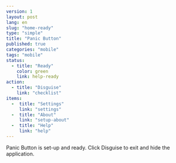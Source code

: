 ```yaml
---
version: 1
layout: post
lang: en
slug: "home-ready"
type: "simple"
title: "Panic Button"
published: true
categories: "mobile"
tags: "mobile"
status:
  - title: "Ready"
    color: green
    link: help-ready
action:
  - title: "Disguise"
    link: "checklist"
items:
  -  title: "Settings"
     link: "settings"
  -  title: "About"
     link: "setup-about"
  -  title: "Help"
     link: "help"
---
```


Panic Button is set-up and ready. Click Disguise to exit and hide the application.
